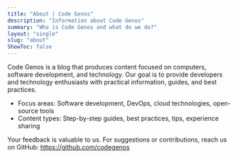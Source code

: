 ```yaml
---
title: "About | Code Genos"
description: "Information about Code Genos"
summary: "Who is Code Genos and what do we do?"
layout: "single"
slug: "about"
ShowToc: false
---
```


Code Genos is a blog that produces content focused on computers, software development, and technology. Our goal is to provide developers and technology enthusiasts with practical information, guides, and best practices.

- Focus areas: Software development, DevOps, cloud technologies, open-source tools
- Content types: Step-by-step guides, best practices, tips, experience sharing

Your feedback is valuable to us. For suggestions or contributions, reach us on GitHub: https://github.com/codegenos
